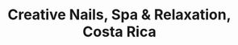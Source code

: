 ---
title: "Creative Nails, Spa & Relaxation, Costa Rica"
url: /cartago/creative-nails-spa-y-relaxation-costa-rica/
shop: cosméticos
---